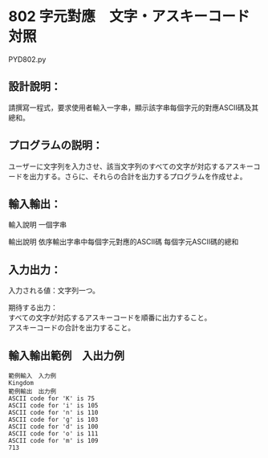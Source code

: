 # 802 字元對應　文字・アスキーコード対照
PYD802.py
## 設計說明：
請撰寫一程式，要求使用者輸入一字串，顯示該字串每個字元的對應ASCII碼及其總和。

## プログラムの説明：
ユーザーに文字列を入力させ、該当文字列のすべての文字が対応するアスキーコードを出力する。さらに、それらの合計を出力するプログラムを作成せよ。

## 輸入輸出：
輸入說明
一個字串

輸出說明
依序輸出字串中每個字元對應的ASCII碼
每個字元ASCII碼的總和
## 入力出力：
入力される値：文字列一つ。

期待する出力：<br>
すべての文字が対応するアスキーコードを順番に出力すること。<br>
アスキーコードの合計を出力すること。

## 輸入輸出範例　入出力例
```
範例輸入　入力例
Kingdom
範例輸出　出力例
ASCII code for 'K' is 75
ASCII code for 'i' is 105
ASCII code for 'n' is 110
ASCII code for 'g' is 103
ASCII code for 'd' is 100
ASCII code for 'o' is 111
ASCII code for 'm' is 109
713
```
